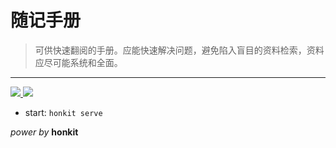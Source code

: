 # 随记手册

> 可供快速翻阅的手册。应能快速解决问题，避免陷入盲目的资料检索，资料应尽可能系统和全面。

------

[ ![](https://img.shields.io/static/v1?label=Github&message=penndev&color=blue&logo=github) ](https://www.github.com/penndev "github")
[ ![](https://img.shields.io/static/v1?label=Mail&message=pennilessfor@gmail.com&color=blue&logo=gmail) ](mailto:pennilessfor@gmail.com?subject=handbook "mail")


- start: `honkit serve`

*power by* **honkit**